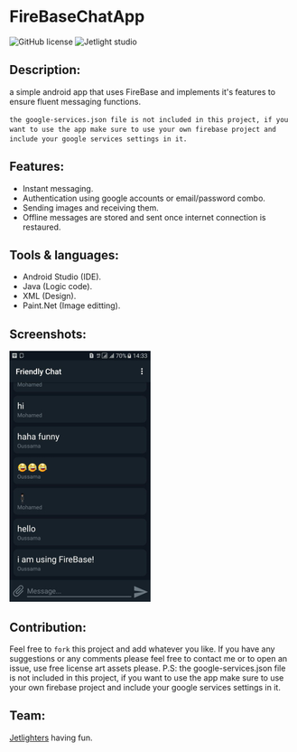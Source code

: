 # FireBaseChatApp

![GitHub license](https://img.shields.io/github/license/oussamabonnor1/SimpleCalculator-WPF.svg)
![Jetlight studio](https://img.shields.io/badge/Made%20by-Jetlight%20studio-blue.svg?color=082544)

## Description:
a simple android app that uses FireBase and implements it's features to ensure fluent messaging functions.

`the google-services.json file is not included in this project, if you want to use the app make sure to use your own firebase project and include your google services settings in it.`

## Features:
* Instant messaging.
* Authentication using google accounts or email/password combo.
* Sending images and receiving them.
* Offline messages are stored and sent once internet connection is restaured.

## Tools & languages: 
* Android Studio (IDE).
* Java (Logic code).
* XML (Design).
* Paint.Net (Image editting).

## Screenshots: 
<img src="Screenshots/mainActivity.jpg" width = "250" />

## Contribution:
Feel free to `fork` this project and add whatever you like. If you have any suggestions or any comments please feel free to contact me or to open an issue, use free license art assets please.
P.S: the google-services.json file is not included in this project, if you want to use the app make sure to use your own firebase project and include your google services settings in it. 

## Team:
[Jetlighters](https://github.com/JetLightStudio) having fun.
